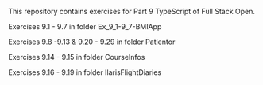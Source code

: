 This repository contains exercises for Part 9 TypeScript of Full Stack Open.

Exercises 9.1 - 9.7 in folder Ex_9_1-9_7-BMIApp

Exercises 9.8 -9.13 & 9.20 - 9.29 in folder Patientor

Exercises 9.14 - 9.15 in folder CourseInfos

Exercises 9.16 - 9.19 in folder IlarisFlightDiaries